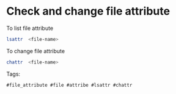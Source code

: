 # Check and change file attribute

To list file attribute
```bash
lsattr	<file-name>
```
To change file attribute
```bash
chattr	<file-name>
```

Tags:
```
#file_attribute #file #attribe #lsattr #chattr
```

